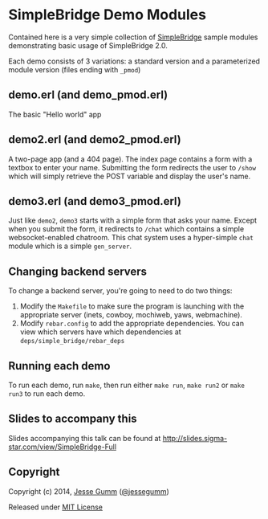 # SimpleBridge Demo Modules

Contained here is a very simple collection of
[SimpleBridge](https://github.com/nitrogen/simple_bridge) sample modules
demonstrating basic usage of SimpleBridge 2.0.

Each demo consists of 3 variations: a standard version and a parameterized
module version (files ending with `_pmod`)

## demo.erl (and demo_pmod.erl)

The basic "Hello world" app

## demo2.erl (and demo2_pmod.erl)

A two-page app (and a 404 page). The index page contains a form with a textbox
to enter your name. Submitting the form redirects the user to `/show` which
will simply retrieve the POST variable and display the user's name.

## demo3.erl (and demo3_pmod.erl)

Just like `demo2`, `demo3` starts with a simple form that asks your name.
Except when you submit the form, it redirects to `/chat` which contains a
simple websocket-enabled chatroom.  This chat system uses a hyper-simple `chat`
module which is a simple `gen_server`.

## Changing backend servers

To change a backend server, you're going to need to do two things:

1. Modify the `Makefile` to make sure the program is launching with the
   appropriate server (inets, cowboy, mochiweb, yaws, webmachine).
2. Modify `rebar.config` to add the appropriate dependencies. You can view
   which servers have which dependencies at `deps/simple_bridge/rebar_deps`

## Running each demo

To run each demo, run `make`, then run either `make run`, `make run2` or `make
run3` to run each demo.

## Slides to accompany this

Slides accompanying this talk can be found at
http://slides.sigma-star.com/view/SimpleBridge-Full

## Copyright

Copyright (c) 2014, [Jesse Gumm](http://github.com/choptastic) ([@jessegumm](http://twitter.com/jessegumm))

Released under [MIT License](http://github.com/nitrogen/simple_bridge_demo/blob/master/LICENSE)




